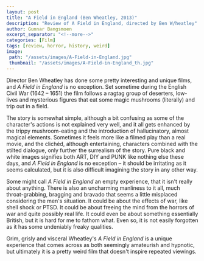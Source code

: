 ```yaml
---
layout: post
title: "A Field in England (Ben Wheatley, 2013)"
description: "Review of A Field in England, directed by Ben W/heatley"
author: Gunnar Bangsmoen
excerpt_separator: "<!--more-->"
categories: [Film]
tags: [review, horror, history, weird]
image:
 path: "/assets/images/A-Field-in-England.jpg"
 thumbnail: "/assets/images/A-Field-in-England_th.jpg"
---
```


Director Ben Wheatley has done some pretty interesting and unique films, and *A Field in England* is no exception. Set sometime during the English Civil War (1642 – 1651) the film follows a ragtag group of deserters, low-lives and mysterious figures that eat some magic mushrooms (literally) and trip out in a field.

<!--more-->

The story is somewhat simple, although a bit confusing as some of the character's actions is not explained very well, and it all gets enhanced by the trippy mushroom-eating and the introduction of hallucinatory, almost magical elements. Sometimes it feels more like a filmed play than a real movie, and the clichéd, although entertaining, characters combined with the stilted dialogue, only further the surrealism of the story. Pure black and white images signifies both ART, DIY and PUNK like nothing else these days, and *A Field in England* is no exception – it should be irritating as it seems calculated, but it is also difficult imagining the story in any other way.

Some might call *A Field in England* an empty experience, that it isn't really about anything. There is also an uncharming manliness to it all, much throat-grabbing, bragging and bravado that seems a little misplaced considering the men's situation. It could be about the effects of war, like shell shock or PTSD. It could be about freeing the mind from the horrors of war and quite possibly real life. It could even be about something essentially British, but it is hard for me to fathom what. Even so, it is not easily forgotten as it has some undeniably freaky qualities.

Grim, grisly and visceral Wheatley's *A Field in England* is a unique experience that comes across as both seemingly amateurish and hypnotic, but ultimately it is a pretty weird film that doesn't inspire repeated viewings.
